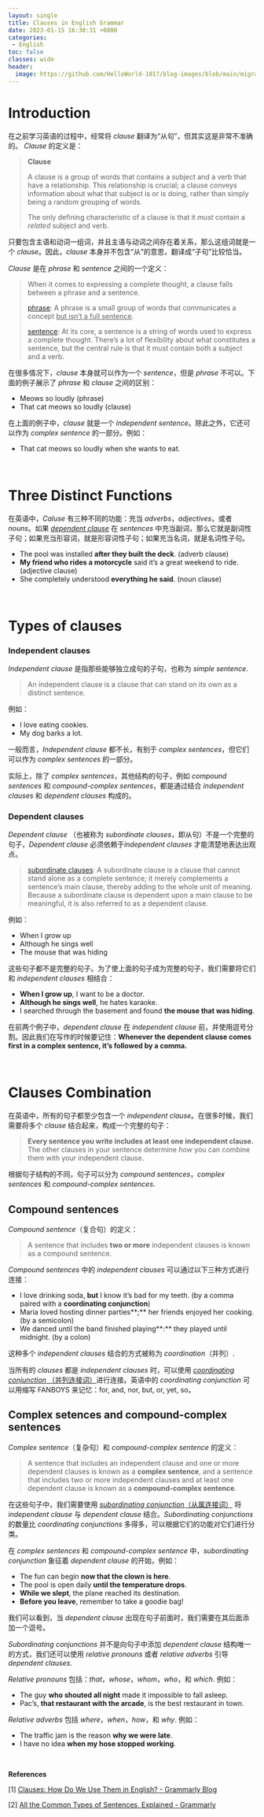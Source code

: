 ```yaml
---
layout: single
title: Clauses in English Grammar
date: 2023-01-15 16:30:31 +0800
categories: 
 - English
toc: false
classes: wide
header:
  image: https://github.com/HelloWorld-1017/blog-images/blob/main/migration/DeLLLaptop/20230115-clause.png?raw=true
---
```


# Introduction

在之前学习英语的过程中，经常将 *clause* 翻译为“从句”，但其实这是非常不准确的。 *Clause* 的定义是：

> **Clause**
>
> A clause is a group of words that contains a subject and a verb that have a relationship. This relationship is crucial; a clause conveys information about what that subject is or is doing, rather than simply being a random grouping of words.
>
> The only defining characteristic of a clause is that it *must* contain a *related* subject and verb.

只要包含主语和动词一组词，并且主语与动词之间存在着关系，那么这组词就是一个 *clause*。因此，*clause* 本身并不包含“从”的意思，翻译成“子句”比较恰当。

*Clause* 是在 *phrase* 和 *sentence* 之间的一个定义：

> When it comes to expressing a complete thought, a clause falls between a phrase and a sentence. 
>
> [phrase](https://www.grammarly.com/blog/phrases/): A phrase is a small group of words that communicates a concept <u>but isn’t a full sentence</u>.
>
> [sentence](https://www.grammarly.com/blog/sentences/): At its core, a sentence is a string of words used to express a complete thought. There’s a lot of flexibility about what constitutes a sentence, but the central rule is that it must contain both a subject and a verb.

在很多情况下，*clause* 本身就可以作为一个 *sentence*，但是 *phrase* 不可以。下面的例子展示了 *phrase* 和 *clause* 之间的区别：

- Meows so loudly (phrase)
- That cat meows so loudly (clause)

在上面的例子中，*clause* 就是一个 *independent sentence*。除此之外，它还可以作为 *complex sentence* 的一部分。例如：

- That cat meows so loudly when she wants to eat.

<br>

# Three Distinct Functions

在英语中，*Caluse* 有三种不同的功能：充当 *adverbs*，*adjectives*，或者 *nouns*。如果 *<u>dependent clause</u>* 在 *sentences* 中充当副词，那么它就是副词性子句；如果充当形容词，就是形容词性子句；如果充当名词，就是名词性子句。

- The pool was installed **after they built the deck**. (adverb clause)
- **My friend who rides a motorcycle** said it’s a great weekend to ride. (adjective clause)
- She completely understood **everything he said**. (noun clause)

<br>

# Types of clauses

### **Independent clauses**

*Independent clause* 是指那些能够独立成句的子句，也称为 *simple sentence*. 

> An independent clause is a clause that can stand on its own as a distinct sentence.

例如：

- I love eating cookies.
- My dog barks a lot. 

一般而言，*Independent clause* 都不长，有别于 *complex sentences*，但它们可以作为 *complex sentences* 的一部分。

实际上，除了 *complex sentences*，其他结构的句子，例如 *compound sentences* 和 *compound-complex sentences*，都是通过结合 *independent clauses* 和 *dependent clauses* 构成的。

### Dependent clauses

*Dependent clause* （也被称为 *subordinate clauses*，即从句）不是一个完整的句子，*Dependent clause* 必须依赖于*independent clauses* 才能清楚地表达出观点。

>  [subordinate clauses](https://www.grammarly.com/blog/subordinate-clause/): A subordinate clause is a clause that cannot stand alone as a complete sentence; it merely complements a sentence’s main clause, thereby adding to the whole unit of meaning. Because a subordinate clause is dependent upon a main clause to be meaningful, it is also referred to as a dependent clause.

例如：

- When I grow up
- Although he sings well
- The mouse that was hiding

这些句子都不是完整的句子。为了使上面的句子成为完整的句子，我们需要将它们和 *independent clauses* 相结合：

- **When I grow up**, I want to be a doctor.
- **Although he sings well**, he hates karaoke.
- I searched through the basement and found **the mouse that was hiding**.

在前两个例子中，*dependent clause* 在 *independent clause* 前，并使用逗号分割。因此我们在写作的时候要记住：**Whenever the dependent clause comes first in a complex sentence, it’s followed by a comma.** 

<br>

# Clauses Combination

在英语中，所有的句子都至少包含一个 *independent clause*。在很多时候，我们需要将多个 *clause* 结合起来，构成一个完整的句子：

> **Every sentence you write includes at least one independent clause.** The other clauses in your sentence determine *how* you can combine them with your independent clause. 

根据句子结构的不同，句子可以分为 *compound sentences*，*complex sentences* 和 *compound-complex sentences*.

## Compound sentences

*Compound sentence*（复合句）的定义：

> A sentence that includes **two or more** independent clauses is known as a compound sentence. 

*Compound sentences* 中的 *independent clauses* 可以通过以下三种方式进行连接：

- I love drinking soda, **but** I know it’s bad for my teeth. (by a comma paired with a **coordinating conjunction**)
- Maria loved hosting dinner parties**;** her friends enjoyed her cooking. (by a semicolon)
- We danced until the band finished playing**:** they played until midnight. (by a colon)

这种多个 *independent clauses* 结合的方式被称为 *coordination*（并列）.

当所有的 *clauses* 都是 *independent clauses* 时，可以使用 [*coordinating conjunction* （并列连接词）](https://www.grammarly.com/blog/coordinating-conjunctions/)进行连接。英语中的 *coordinating conjunction* 可以用缩写 FANBOYS 来记忆：for, and, nor, but, or, yet, so。

## Complex setences and compound-complex sentences

*Complex sentence*（复杂句）和 *compound-complex sentence* 的定义：

> A sentence that includes an independent clause and one or more dependent clauses is known as a **complex sentence**, and a sentence that includes two or more independent clauses and at least one dependent clause is known as a **compound-complex sentence**. 

在这些句子中，我们需要使用 [*subordinating conjunction*（从属连接词）](https://www.grammarly.com/blog/subordinating-conjunctions/) 将 *independent clause* 与 *dependent clause* 结合。*Subordinating conjunctions* 的数量比 *coordinating conjunctions* 多得多，可以根据它们的功能对它们进行分类。

在 *complex sentences* 和 *compound-complex sentence* 中，*subordinating conjunction* 象征着 *dependent clause* 的开始，例如：

- The fun can begin **now that the clown is here**.
- The pool is open daily **until the temperature drops**.
- **While we slept**, the plane reached its destination.
- **Before you leave**, remember to take a goodie bag!

我们可以看到，当 *dependent clause* 出现在句子前面时，我们需要在其后面添加一个逗号。

*Subordinating conjunctions* 并不是向句子中添加 *dependent clause* 结构唯一的方式，我们还可以使用 *relative pronouns* 或者 *relative adverbs* 引导 *dependent clauses*.

*Relative pronouns* 包括：*that*，*whose*，*whom*，*who*，和 *which*. 例如：

- The guy **who shouted all night** made it impossible to fall asleep.
- Pac’s, **that restaurant with the arcade**, is the best restaurant in town.

*Relative adverbs* 包括 *where*，*when*，*how*，和 *why*. 例如：

- The traffic jam is the reason **why we were late**. 
- I have no idea **when my hose stopped working**.

<br>

**References**

[1] [Clauses: How Do We Use Them in English? - Grammarly Blog](https://www.grammarly.com/blog/clauses/?gclid=CjwKCAiAwomeBhBWEiwAM43YIOJX1u6_kaxc-ZyurHZghnf-K5U2bl0cyVkYtNHbs8RB5zMtDXiYdRoCztQQAvD_BwE&gclsrc=aw.ds)

[2] [All the Common Types of Sentences, Explained - Grammarly](https://www.grammarly.com/blog/types-of-sentences/)

